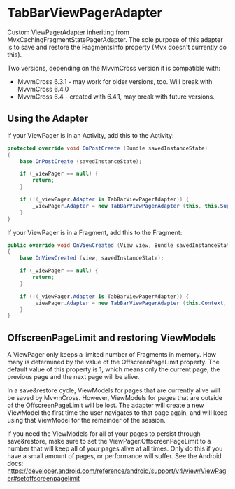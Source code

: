 # TabBarViewPagerAdapter

Custom ViewPagerAdapter inheriting from MvxCachingFragmentStatePagerAdapter. The sole purpose of this adapter is to save and restore the FragmentsInfo property (Mvx doesn't currently do this).

Two versions, depending on the MvvmCross version it is compatible with:

- MvvmCross 6.3.1 - may work for older versions, too. Will break with MvvmCross 6.4.0
- MvvmCross 6.4 - created with 6.4.1, may break with future versions.

## Using the Adapter

If your ViewPager is in an Activity, add this to the Activity:

```c# 
protected override void OnPostCreate (Bundle savedInstanceState)
{
    base.OnPostCreate (savedInstanceState);

    if (_viewPager == null) {
        return;
    }

    if (!(_viewPager.Adapter is TabBarViewPagerAdapter)) {
        _viewPager.Adapter = new TabBarViewPagerAdapter (this, this.SupportFragmentManager, new List<MvxViewPagerFragmentInfo> ());
    }
}
```


If your ViewPager is in a Fragment, add this to the Fragment:

```c#
public override void OnViewCreated (View view, Bundle savedInstanceState)
{
    base.OnViewCreated (view, savedInstanceState);

    if (_viewPager == null) {
        return;
    }

    if (!(_viewPager.Adapter is TabBarViewPagerAdapter)) {
        _viewPager.Adapter = new TabBarViewPagerAdapter (this.Context, this.ChildFragmentManager, new List<MvxViewPagerFragmentInfo> ());
    }
}
```

## OffscreenPageLimit and restoring ViewModels

A ViewPager only keeps a limited number of Fragments in memory. How many is determined by the value of the OffscreenPageLimit property. The default value of this property is 1, which means only the current page, the previous page and the next page will be alive.

In a save&restore cycle, ViewModels for pages that are currently alive will be saved by MvvmCross. However, ViewModels for pages that are outside of the OffscreenPageLimit will be lost. The adapter will create a new ViewModel the first time the user navigates to that page again, and will keep using that ViewModel for the remainder of the session.

If you need the ViewModels for all of your pages to persist through save&restore, make sure to set the ViewPager.OffscreenPageLimit to a number that will keep all of your pages alive at all times. Only do this if you have a small amount of pages, or performance will suffer. See the Android docs: https://developer.android.com/reference/android/support/v4/view/ViewPager#setoffscreenpagelimit


